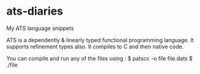# ats-diaries
My ATS language snippets

ATS is a dependently & linearly typed functional programming language. 
It supports refinement types also. 
It compiles to C and then native code.

You can compile and run any of the files using :
$ patscc -o file file.dats
$ ./file

